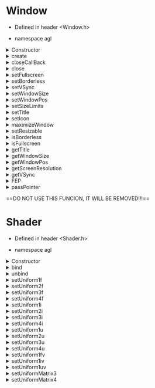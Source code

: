 # Window

- Defined in header <Window.h>

- namespace agl

<details>
<summary>Constructor</summary>

##### Parameters: 
- unsigned int width: screen width
- unsigned int height: screen height
- std::string title: screen title
#####  Return:
- none
</details>

<details>
<summary>create</summary>

##### Parameters: 
- none
#####  Return:
- none
#####  Descrption:
Creates the window and initializes GLAD. This funcion must be called before being able to do any sort of interaction with the window.
</details>

<details>
<summary>closeCallBack</summary>

##### Parameters: 
- none
#####  Return:
- bool
#####  Descrption:
Returns the state of close flag.
</details>
		
<details>
<summary>close</summary>

##### Parameters: 
- none
##### Return:
- none
##### Descrption:
Sets the close flag.
</details>

<details>
<summary>setFullscreen</summary>

##### Parameters: 
- bool fullscreen
##### Return:
- none
##### Descrption:
Sets the window to:
- fullscreen if "fullscreen" is true.
- windowed if "fullscreen" is false.
</details>

<details>
<summary>setBorderless</summary>

##### Parameters: 
- bool borderless
##### Return:
- none
##### Descrption:
Sets the window to:
- borderless fullscreen if "borderless" is true.
- windowed if "borderless" is false.
!This funcion isin't fully implemented. It doesn't make the window cover os taskbar.
</details>

<details>
<summary>setVSync</summary>

##### Parameters: 
- bool vsync
##### Return:
- none
##### Descrption:
Sets the VSync to the value specified by "vsync". On by default.
</details>

<details>
<summary>setWindowSize</summary>

##### Parameters: 
- unsigned int width
- unsigned int height
##### Return:
- none
##### Descrption:
Sets the window size to the parameters specified in "width" and "height".
</details>

<details>
<summary>setWindowPos</summary>

##### Parameters: 
- unsigned int x
- unsigned int y
##### Return:
- none
##### Descrption:
Sets the window position to the parameters specified in "x" and "y". {0, 0} is the top left corner
</details>

<details>
<summary>setSizeLimits</summary>

##### Parameters: 
- unsigned int minW
- unsigned int minH
- unsigned int maxW
- unsigned int maxH
##### Return:
- none
##### Descrption:
Makes the window unable to be resized to a size smaller than specified by "minW" and "minH" and bigger than specified by "maxW" and "maxH".
This limit will still apply when trying to maximise the window (including putting it in borderless fulscreen mode)!

</details>

<details>
<summary>setTitle</summary>

##### Parameters: 
- std::string title
##### Return:
- none
##### Descrption:
Sets the window title to one specified in "title".
</details>

<details>
<summary>setIcon</summary>

##### Parameters: 
- std::string icon
- std::string icon_small
##### Return:
- null
##### Descrption:
Sets the window icon to the image being located in the localization specified in "icon" and "icon_small".
For details why two images are an option see GLFW Documentation
The image data is 32-bit, little-endian, non-premultiplied RGBA, i.e. eight bits per channel with the red channel first. The pixels are arranged canonically as sequential rows starting from the top##left corner.

#### setIcon

##### Parameters: 
- none
##### Return:
- none
##### Descrption:
Sets the window icon to the Windows default icon.
</details>
	
<details>
<summary>maximizeWindow</summary>

##### Parameters: 
- bool maximize
##### Return:
- none
##### Descrption:
Sets the window to:
- maximized if "maximize" is true.
- windowed if "maximize" is false.
</details>
	
<details>
<summary>setResizable</summary>

##### Parameters: 
- bool resizable
##### Return:
- none
##### Descrption:
- Allows windows resizeing if "resizable" is true.
- Disallows windows resizeing if "resizable" is false.
</details>

<details>
<summary>isBorderless</summary>

##### Parameters: 
- none
##### Return:
- bool
##### Descrption:
Return true is window is in borderless fullscreen, false otherwise.
</details>

<details>	
<summary>isFullscreen</summary>

##### Parameters: 
- none
##### Return:
- bool
##### Descrption:
Return true is window is in fullscreen, false otherwise.
</details>
	
<details>
<summary>getTitle</summary>

##### Parameters: 
- none
##### Return:
- std::string
##### Descrption:
Return the currnet window title.
</details>

<details>
<summary>getWindowSize</summary>

##### Parameters: 
- int& width
- int& height
##### Return:
- none
##### Descrption:
Puts the current window width into "width" and current window height into "height".
</details>

<details>
<summary>getWindowPos</summary>

##### Parameters: 
- int& x
- int& y
##### Return:
- none
##### Descrption:
Puts the current window x coordinate into "x" and current window y coordinate into "y" {0, 0} being the top left corner.
</details>

<details>
<summary>getScreenResolution</summary>

##### Parameters: 
- int& width
- int& height
##### Return:
- none
##### Descrption:
Puts the primary monitor's resolution into "witdh" and "height".
</details>

<details>
<summary>getVSync</summary>

##### Parameters: 
- none
##### Return:
- bool
##### Descrption:
Returns true if VSync is on, false otherwise.
</details>

<details>
<summary>FEP</summary> 

(Frame End Point)

##### Parameters: 
- none
##### Return:
- none
##### Descrption:
This funcion marks the end of rendering frame and should be put at the end of rendering loop.
</details>

<details>
<summary>passPointer</summary>

##### Parameters: 
- none
##### Return:
- GLFWwindow*
##### Descrption:
Returns the pointer to the window. Using this method of interactions with the window is NOT advised.

As of this moment there is a funcion "bool IsKeyPressed(int key)" 
</details>

==DO NOT USE THIS FUNCION, IT WILL BE REMOVED!!!==

# Shader

- Defined in header <Shader.h>

- namespace agl

<details>
<summary>Constructor</summary>

##### Parameters: 
- std::string filePath
##### Return:
- none

#### Constructor

##### Parameters: 
- std::string vertexFilePath
- std::string fragmentFilePath
- std::string geometryFilePath
##### Return:
- none
</details>

<details>
<summary>bind</summary>

##### Parameters: 
- none
##### Return:
- none
##### Descrption:
Binds the shader.
</details>

<details>
<summary>unbind</summary>

:Static
##### Parameters: 
- none
##### Return:
- none
##### Descrption:
Unbinds all shaders.
</details>

<details>
<summary>setUniform1f</summary>

##### Parameters: 
- std::string varName
- float v0
##### Return:
- none
##### Descrption:
Sets the shader float uniform with the name of "varName" to the value of "v0".
</details>

<details>
<summary>setUniform2f</summary>

##### Parameters: 
- std::string varName
- float v0
- float v1
##### Return:
- none
##### Descrption:
Sets the shader float2 uniform with the name of "varName" to the value of "v0" and "v1".

#### setUniform2f

##### Parameters: 
- std::string varName
- glm::vec2 v0
##### Return:
- none
##### Descrption:
Sets the shader float2 uniform with the name of "varName" to the value of "v0".
</details>

<details>
<summary>setUniform3f</summary>

##### Parameters: 
- std::string varName
- float v0
- float v1
- float v2
##### Return:
- none
##### Descrption:
Sets the shader float3 uniform with the name of "varName" to the value of "v0", "v1" and "v2".

#### setUniform3f

##### Parameters: 
- std::string varName
- glm::vec3 v0
##### Return:
- none
##### Descrption:
Sets the shader float3 uniform with the name of "varName" to the value of "v0".
</details>

<details>
<summary>setUniform4f</summary>

##### Parameters: 
- std::string varName
- float v0
- float v1
- float v2
- float v3
##### Return:
- none
##### Descrption:
Sets the shader float4 uniform with the name of "varName" to the value of "v0", "v1", "v2" and "v3".

#### setUniform4f

##### Parameters: 
- std::string varName
- glm::vec4 v0
##### Return:
- none
##### Descrption:
Sets the shader float4 uniform with the name of "varName" to the value of "v0".
</details>

<details>
<summary>setUniform1i</summary>

##### Parameters: 
- std::string varName
- int v0
##### Return:
- none
##### Descrption:
Sets the shader int uniform with the name of "varName" to the value of "v0".
</details>

<details>
<summary>setUniform2i</summary>

##### Parameters: 
- std::string varName
- int v0
- int v1
##### Return:
- none
##### Descrption:
Sets the shader int2 uniform with the name of "varName" to the value of "v0" and "v1".

#### setUniform2i

##### Parameters: 
- std::string varName
- glm::ivec2 v0
##### Return:
- none
##### Descrption:
Sets the shader int2 uniform with the name of "varName" to the value of "v0".
</details>

<details>
<summary>setUniform3i</summary>

##### Parameters: 
- std::string varName
- int v0
- int v1
- int v2
##### Return:
- none
##### Descrption:
Sets the shader int3 uniform with the name of "varName" to the value of "v0", "v1" and "v2".

#### setUniform3i

##### Parameters: 
- std::string varName
- glm::ivec3 v0
##### Return:
- none
##### Descrption:
Sets the shader int3 uniform with the name of "varName" to the value of "v0".
</details>

<details>
<summary>setUniform4i</summary>

##### Parameters: 
- std::string varName
- int v0
- int v1
- int v2
- int v3
##### Return:
- none
##### Descrption:
Sets the shader int4 uniform with the name of "varName" to the value of "v0", "v1", "v2", "v3".

#### setUniform4i

##### Parameters: 
- std::string varName
- glm::ivec4 v0
##### Return:
- none
##### Descrption:
Sets the shader int4 uniform with the name of "varName" to the value of "v0".
</details>

<details>
<summary>setUniform1u</summary>

##### Parameters: 
- std::string varName
- unsigned int v0
##### Return:
- none
##### Descrption:
Sets the shader uint uniform with the name of "varName" to the value of "v0".
</details>

<details>
<summary>setUniform2u</summary>

##### Parameters: 
- std::string varName
- unsigned int v0
- unsigned int v1
##### Return:
- none
##### Descrption:
Sets the shader uint2 uniform with the name of "varName" to the value of "v0" and "v1".

#### setUniform2u

##### Parameters: 
- std::string varName
- glm::uvec2 v0
##### Return:
- none
##### Descrption:
Sets the shader uint3 uniform with the name of "varName" to the value of "v0".
</details>

<details>
<summary>setUniform3u</summary>

##### Parameters: 
- std::string varName
- unsigned int v0
- unsigned int v1
- unsigned int v2
##### Return:
- none
##### Descrption:
Sets the shader uint3 uniform with the name of "varName" to the value of "v0", "v1" and "v2".

#### setUniform3u

##### Parameters: 
- std::string varName
- glm::uvec3 v0
##### Return:
- none
##### Descrption:
Sets the shader uint3 uniform with the name of "varName" to the value of "v0".
</details>

<details>
<summary>setUniform4u</summary>

##### Parameters: 
- std::string varName
- unsigned int v0
- unsigned int v1
- unsigned int v2
- unsigned int v3
##### Return:
- none
##### Descrption:
Sets the shader uint4 uniform with the name of "varName" to the value of "v0", "v1", "v2" and "v3".

#### setUniform4u

##### Parameters: 
- std::string varName
- glm::uvec4 v0
##### Return:
- none
##### Descrption:
Sets the shader uint4 uniform with the name of "varName" to the value of "v0".
</details>

<details>
<summary>setUniform1fv</summary>

##### Parameters: 
- std::string varName
- float* ptr
- size_t size
##### Return:
- none
##### Descrption:
Sets the shader float or float{2, 3, 4} array uniform with the name of "varName" to the data specified in the array passed with the "ptr" pointer and size of "size".

#### setUniform1fv

##### Parameters: 
- std::string varName
- std::vector&lt;float&gt; arr
##### Return:
- none
##### Descrption:
Sets the shader float or float{2, 3, 4} array uniform with the name of "varName" to the data specified in the vector "arr".

#### setUniform1fv

##### Parameters: 
- std::string varName
- std::array&lt;float, any&gt; arr
##### Return:
- none
##### Descrption:
Sets the shader float or float{2, 3, 4} array uniform with the name of "varName" to the data specified in the array "arr".
</details>

<details>
<summary>setUniform1iv</summary>

##### Parameters: 
- std::string varName
- int* ptr
- size_t size
##### Return:
- none
##### Descrption:
Sets the shader int or int{2, 3, 4} array uniform with the name of "varName" to the data specified in the array passed with the "ptr" pointer and size of "size".

#### setUniform1iv

##### Parameters: 
- std::string varName
- std::vector&lt;int&gt; arr
##### Return:
- none
##### Descrption:
Sets the shader int or int{2, 3, 4} array uniform with the name of "varName" to the data specified in the vector "arr".

#### setUniform1iv

##### Parameters: 
- std::string varName
- std::array&lt;int, any&gt; arr
##### Return:
- none
##### Descrption:
Sets the shader int or int{2, 3, 4} array uniform with the name of "varName" to the data specified in the array "arr".
</details>

<details>
<summary>setUniform1uv</summary>

##### Parameters: 
- std::string varName
- unsigned int* ptr
- size_t size
##### Return:
- none
##### Descrption:
Sets the shader uint or uint{2, 3, 4} array uniform with the name of "varName" to the data specified in the array passed with the "ptr" pointer and size of "size".

#### setUniform1uv

##### Parameters: 
- std::string varName
- std::vector&lt;unsigned int&gt; arr
##### Return:
- none
##### Descrption:
Sets the shader uint or uint{2, 3, 4} array uniform with the name of "varName" to the data specified in the vector "arr".

#### setUniform1uv

##### Parameters: 
- std::string varName
- std::array&lt;unsigned int, any&gt; arr
##### Return:
- none
##### Descrption:
Sets the shader uint or uint{2, 3, 4} array uniform with the name of "varName" to the data specified in the array "arr".
</details>

<details>
<summary>setUniformMatrix3</summary>

##### Parameters: 
- std::string varName
- glm::mat3 v0
##### Return:
- none
##### Descrption:
Sets the shader matrix(float, 3, 3) uniform with the name of "varName" to the data specified in the array "v0".
</details>

<details>
<summary>setUniformMatrix4</summary>

##### Parameters: 
- std::string varName
- glm::mat4 v0
##### Return:
- none
##### Descrption:
Sets the shader matrix(float, 4, 4) uniform with the name of "varName" to the data specified in the array "v0".
</details>